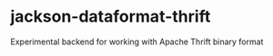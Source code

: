 jackson-dataformat-thrift
=========================

Experimental backend for working with Apache Thrift binary format